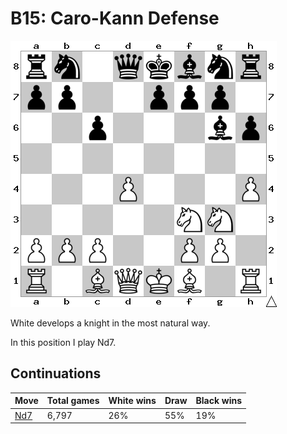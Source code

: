# B15: Caro-Kann Defense

![Position](position.png)

White develops a knight in the most natural way.

In this position I play Nd7.

## Continuations

Move                  | Total games | White wins | Draw | Black wins
----------------------|-------------|------------|------|-----------
[Nd7](Nd7/index.md)   | 6,797       | 26%        | 55%  | 19%
